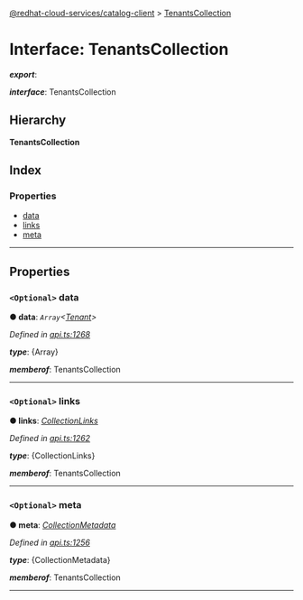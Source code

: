 [@redhat-cloud-services/catalog-client](../README.md) > [TenantsCollection](../interfaces/tenantscollection.md)

# Interface: TenantsCollection

*__export__*: 

*__interface__*: TenantsCollection

## Hierarchy

**TenantsCollection**

## Index

### Properties

* [data](tenantscollection.md#data)
* [links](tenantscollection.md#links)
* [meta](tenantscollection.md#meta)

---

## Properties

<a id="data"></a>

### `<Optional>` data

**● data**: *`Array`<[Tenant](tenant.md)>*

*Defined in [api.ts:1268](https://github.com/karelhala/javascript-clients/blob/master/packages/catalog/api.ts#L1268)*

*__type__*: {Array}

*__memberof__*: TenantsCollection

___
<a id="links"></a>

### `<Optional>` links

**● links**: *[CollectionLinks](collectionlinks.md)*

*Defined in [api.ts:1262](https://github.com/karelhala/javascript-clients/blob/master/packages/catalog/api.ts#L1262)*

*__type__*: {CollectionLinks}

*__memberof__*: TenantsCollection

___
<a id="meta"></a>

### `<Optional>` meta

**● meta**: *[CollectionMetadata](collectionmetadata.md)*

*Defined in [api.ts:1256](https://github.com/karelhala/javascript-clients/blob/master/packages/catalog/api.ts#L1256)*

*__type__*: {CollectionMetadata}

*__memberof__*: TenantsCollection

___

